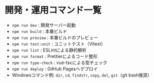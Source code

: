 # 開発・運用コマンド一覧
- `npm run dev` : 開発サーバー起動
- `npm run build` : 本番ビルド
- `npm run preview` : 本番ビルドのプレビュー
- `npm run test:unit` : ユニットテスト（Vitest）
- `npm run lint` : ESLintによる静的解析
- `npm run format` : Prettierによるコード整形
- `npm run type-check` : vue-tscによる型チェック
- `npm run deploy` : GitHub Pagesへデプロイ
- Windowsコマンド例: `dir`, `cd`, `findstr`, `copy`, `del`, `git`（git bash推奨）
